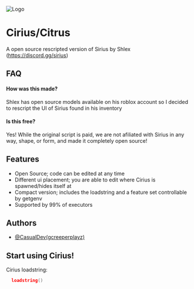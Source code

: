 
![Logo](https://media.discordapp.net/attachments/956813816736391198/980481411364560966/e9585f08a75be5ee6af0441432cc1ca0.png?width=250&height=250)


# Cirius/Citrus
A open source rescripted version of Sirius by Shlex (https://discord.gg/sirius)


## FAQ

#### How was this made? 

Shlex has open source models available on his roblox account so I decided to rescript the UI of Sirius found in his inventory

#### Is this free?

Yes! While the original script is paid, we are not afiliated with Sirius in any way, shape, or form, and made it completely open source! 


## Features

- Open Source; code can be edited at any time
- Different ui placement; you are able to edit where Cirius is spawned/hides itself at
- Compact version; includes the loadstring and a feature set controllable by getgenv
- Supported by 99% of executors


## Authors

- [@CasualDev(gcreeperplayz)](https://www.github.com/gcreeperplayz)


## Start using Cirius!

Cirius loadstring:

```lua
  loadstring()
```

